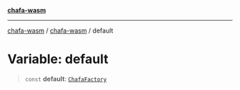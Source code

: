 [**chafa-wasm**](../../README.md)

***

[chafa-wasm](../../README.md) / [chafa-wasm](../README.md) / default

# Variable: default

> `const` **default**: [`ChafaFactory`](../../interfaces/ChafaFactory.md)
